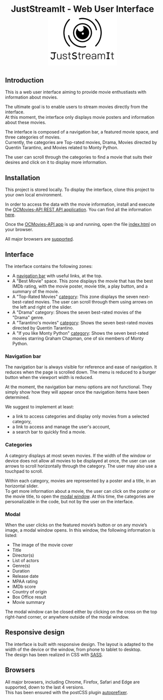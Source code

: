 <h1 align="center">
JustStreamIt - Web User Interface
<br/>
<img alt="JustStreamIt logo" src="img/Logo_JustStreamIt.png" width="224px"/>
</h1>

## Introduction
This is a web user interface aiming to provide movie enthustiasts with information about movies.</br> 


The ultimate goal is to enable users to stream movies directly from the interface.</br>
At this moment, the interface only displays movie posters and information about these movies.</br>

The interface is composed of a navigation bar, a featured movie space, and three categories of movies.</br>
Currently, the categories are Top-rated movies, Drama, Movies directed by Quentin Tarantino, and Movies related to Monty Python.


The user can scroll through the categories to find a movie that suits their desires and click on it to display more information.

## Installation
This project is stored locally. To display the interface, clone this project to your own local environment.

In order to access the data with the movie information, install and execute the [OCMovies-API REST API application](https://github.com/OpenClassrooms-Student-Center/OCMovies-API-EN-FR). You can find all the information [here](https://github.com/OpenClassrooms-Student-Center/OCMovies-API-EN-FR).

Once the [OCMovies-API app](https://github.com/OpenClassrooms-Student-Center/OCMovies-API-EN-FR) is up and running, open the file [index.html](index.html) on your browser.

All major browsers are [supported](#browsers).

## Interface
The interface contains the following zones: 
- A [navigation bar](#navigation-bar) with useful links, at the top.
- A "Best Movie" space. This zone displays the movie that has the best IMDb rating, with the movie poster, movie title, a play button, and a summary of the movie.</br>
- A "Top-Rated Movies" [category](#categories): This zone displays the seven next-best-rated movies. The user can scroll through them using arrows on the left and right of the slider.</br>
- A "Drama" category: Shows the seven best-rated movies of the "Drama" genre. 
- A "Tarantino's movies" [category](#categories): Shows the seven best-rated movies directed by Quentin Tarantino.</br>
- A "If you like Monty Python" [category](#categories): Shows the seven best-rated movies starring Graham Chapman, one of six members of Monty Python.

### Navigation bar
The navigation bar is always visible for reference and ease of navigation. It reduces when the page is scrolled down.
The menu is reduced to a burger button when the viewport width is reduced.

At the moment, the navigation bar menu options are not functional. They simply show how they will appear once the navigation items have been determined. </br>

We suggest to implement at least:</br>
- a link to access categories and display only movies from a selected category,
- a link to access and manage the user's account,
- a search bar to quickly find a movie.

### Categories
A category displays at most seven movies. If the width of the window or device does not allow all movies to be displayed at once, the user can use arrows to scroll horizontally through the category. The user may also use a touchpad to scroll.

Within each category, movies are represented by a poster and a title, in an horizontal slider.</br>
To get more information about a movie, the user can click on the poster or the movie title, to open the [modal window](#modal).
At this time, the categories are personalizable in the code, but not by the user on the interface. 

### Modal 
When the user clicks on the featured movie’s button or on any movie’s image, a modal window opens. In this window, the following information is listed:
- The image of the movie cover
- Title
- Director(s)
- List of actors
- Genre(s)
- Duration
- Release date
- MPAA rating
- IMDb score
- Country of origin
- Box Office result
- Movie summary

The modal window can be closed either by clicking on the cross on the top right-hand corner, or anywhere outside of the modal window.

## Responsive design
The interface is built with responsive design. The layout is adapted to the width of the device or the window, from phone to tablet to desktop.</br>
The design has been realized in CSS with [SASS](https://sass-lang.com/).

## Browsers
All major browsers, including Chrome, Firefox, Safari and Edge are supported, down to the last 4 versions.</br>
This has been ensured with the postCSS plugin [autoprefixer](https://github.com/postcss/autoprefixer).


